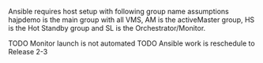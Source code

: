Ansible requires host setup with following group name assumptions hajpdemo is the main group with all VMS, AM is the activeMaster group,
HS is the Hot Standby group and SL is the Orchestrator/Monitor.

TODO Monitor launch is not automated
TODO Ansible work is reschedule to Release 2-3
